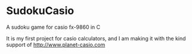 SudokuCasio
===========

A sudoku game for casio fx-9860 in C

It is my first project for casio calculators, and I am making it with the kind support of http://www.planet-casio.com
